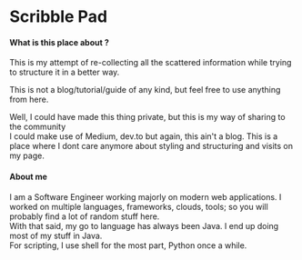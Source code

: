 # Scribble Pad

#### What is this place about ?

This is my attempt of re-collecting all the scattered information while trying to structure it in a better way.

This is not a blog/tutorial/guide of any kind, but feel free to use anything from here.

Well, I could have made this thing private, but this is my way of sharing to the community  
I could make use of Medium, dev.to but again, this ain't a blog. This is a place where I dont care anymore about styling and structuring and visits on my page.

#### About me

I am a Software Engineer working majorly on modern web applications. I worked on multiple languages, frameworks, clouds, tools; so you will probably find a lot of random stuff here.   
With that said, my go to language has always been Java. I end up doing most of my stuff in Java.   
For scripting, I use shell for the most part, Python once a while.

